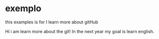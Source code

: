 # exemplo
this examples is for I learn more about gitHub

Hi i am learn more about the git!
In the next year my goal is learn english.
